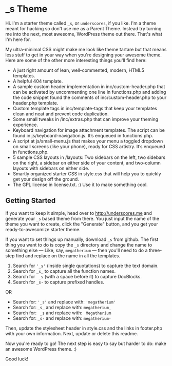 _s Theme
===

Hi. I'm a starter theme called `_s`, or `underscores`, if you like. I'm a theme meant for hacking so don't use me as a Parent Theme. Instead try turning me into the next, most awesome, WordPress theme out there. That's what I'm here for.

My ultra-minimal CSS might make me look like theme tartare but that means less stuff to get in your way when you're designing your awesome theme. Here are some of the other more interesting things you'll find here:

* A just right amount of lean, well-commented, modern, HTML5 templates.
* A helpful 404 template.
* A sample custom header implementation in inc/custom-header.php that can be activated by uncommenting one line in functions.php and adding the code snippet found the comments of inc/custom-header.php to your header.php template.
* Custom template tags in inc/template-tags that keep your templates clean and neat and prevent code duplication.
* Some small tweaks in /inc/extras.php that can improve your theming experience.
* Keyboard navigation for image attachment templates. The script can be found in js/keyboard-navigation.js. It’s enqueued in functions.php.
* A script at js/small-menu.js that makes your menu a toggled dropdown on small screens (like your phone), ready for CSS artistry. It’s enqueued in functions.php.
* 5 sample CSS layouts in /layouts: Two sidebars on the left, two sidebars on the right, a sidebar on either side of your content, and two-column layouts with sidebars on either side.
* Smartly organized starter CSS in style.css that will help you to quickly get your design off the ground.
* The GPL license in license.txt. :) Use it to make something cool.

Getting Started
---------------

If you want to keep it simple, head over to http://underscores.me and generate your `_s` based theme from there. You just input the name of the theme you want to create, click the "Generate" button, and you get your ready-to-awesomize starter theme.

If you want to set things up manually, download `_s` from github. The first thing you want to do is copy the `_s` directory and change the name to something else — Like, say, `megatherium` — then you'll need to do a three-step find and replace on the name in all the templates.

1. Search for `'_s'` (inside single quotations) to capture the text domain.
2. Search for `_s_` to capture all the function names.
3. Search for <code>&nbsp;_s</code> (with a space before it) to capture DocBlocks.
4. Search for `_s-` to capture prefixed handles.

OR

* Search for: `'_s'` and replace with: `'megatherium'`
* Search for: `_s_` and replace with: `megatherium_`
* Search for: <code>&nbsp;_s</code> and replace with: <code>&nbsp;Megatherium</code>
* Search for: `_s-` and replace with: `megatherium-`

Then, update the stylesheet header in style.css and the links in footer.php with your own information. Next, update or delete this readme.

Now you're ready to go! The next step is easy to say but harder to do: make an awesome WordPress theme. :)

Good luck!
